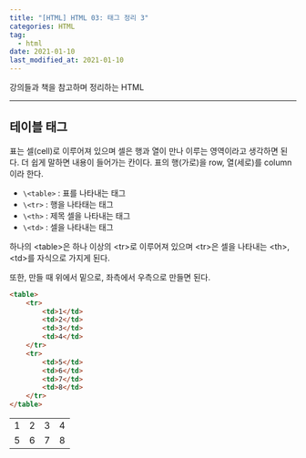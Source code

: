 ```yaml
---  
title: "[HTML] HTML 03: 태그 정리 3"  
categories: HTML  
tag:
  - html
date: 2021-01-10
last_modified_at: 2021-01-10
--- 
```


강의들과 책을 참고하며 정리하는 HTML

---

## 테이블 태그

표는 셀(cell)로 이루어져 있으며 셀은 행과 열이 만나 이루는 영역이라고 생각하면 된다. 더 쉽게 말하면 내용이 들어가는 칸이다. 표의 행(가로)을 row, 열(세로)를 column이라 한다.

- `\<table>` : 표를 나타내는 태그
- `\<tr>` : 행을 나타태는 태그
- `\<th>` : 제목 셀을 나타내는 태그
- `\<td>` : 셀을 나타내는 태그

하나의 \<table>은 하나 이상의 \<tr>로 이루어져 있으며 \<tr>은 셀을 나타내는 \<th>, \<td>를 자식으로 가지게 된다.

또한, 만들 때 위에서 밑으로, 좌측에서 우측으로 만들면 된다.

```html
<table>
    <tr>
        <td>1</td>
        <td>2</td>
        <td>3</td>
        <td>4</td>
    </tr>
    <tr>
        <td>5</td>
        <td>6</td>
        <td>7</td>
        <td>8</td>
    </tr>
</table>
```

<table>
    <tr>
        <td>1</td>
        <td>2</td>
        <td>3</td>
        <td>4</td>
    </tr>
    <tr>
        <td>5</td>
        <td>6</td>
        <td>7</td>
        <td>8</td>
    </tr>
</table>

